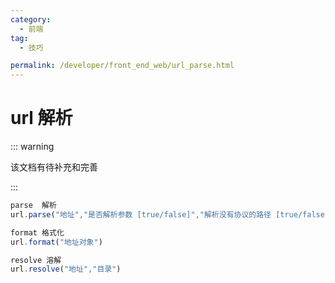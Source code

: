 ```yaml
---
category:
  - 前端
tag:
  - 技巧

permalink: /developer/front_end_web/url_parse.html
---
```


# url 解析

::: warning

该文档有待补充和完善

:::

```js
parse  解析
url.parse("地址","是否解析参数 [true/false]","解析没有协议的路径 [true/false]")

format 格式化
url.format("地址对象")

resolve 溶解
url.resolve("地址","目录")
```
